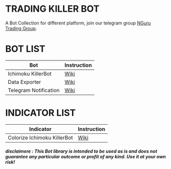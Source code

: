 # TRADING KILLER BOT
A Bot Collection for different platform, join our telegram group [NGuru Trading Group](https://t.me/nGuruTrading).

# BOT LIST
Bot | Instruction 
------------ | -------------
Ichimoku KillerBot | [Wiki](https://github.com/AndreaDev3D/Trading-KillerBot/wiki/Ichimoku-KillerBot)
Data Exporter | [Wiki](https://github.com/AndreaDev3D/Trading-KillerBot/wiki/Data-ExporterBot)
Telegram Notification | [Wiki](https://github.com/AndreaDev3D/Trading-KillerBot/wiki/Telegram-Notification)


# INDICATOR LIST
Indicator | Instruction 
------------ | -------------
Colorize Ichimoku KillerBot | [Wiki]()

##### disclaimere : This Bot library is intended to be used as is and does not guarantee any particular outcome or profit of any kind. Use it at your own risk!
